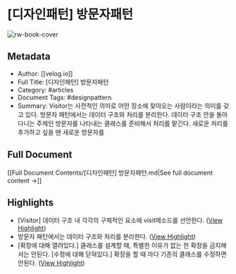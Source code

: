 # [디자인패턴] 방문자패턴

![rw-book-cover](https://velog.velcdn.com/images/newtownboy/post/3438f3a4-b8c3-4423-a9da-45cb0415a499/designPattern.jpg)

## Metadata
- Author: [[velog.io]]
- Full Title: [디자인패턴] 방문자패턴
- Category: #articles
- Document Tags:  #designpattern 
- Summary: Visitor는 사전적인 의미로 어떤 장소에 찾아오는 사람이라는 의미를 갖고 있다. 방문자 패턴에서는 데이터 구조와 처리를 분리한다. 데이터 구조 안을 돌아다니는 주체인 방문자를 나타내는 클래스를 준비해서 처리를 맡긴다. 새로운 처리를 추가하고 싶을 땐 새로운 방문자를

## Full Document
[[Full Document Contents/[디자인패턴] 방문자패턴.md|See full document content →]]

## Highlights
- [Visitor] 
  데이터 구조 내 각각의 구체적인 요소에 visit메소드를 선언한다. ([View Highlight](https://read.readwise.io/read/01hep7ej5sgdcmgt5mc8x5jx5j))
- 방문자 패턴에서는 데이터 구조와 처리를 분리한다. ([View Highlight](https://read.readwise.io/read/01he1yeb25rsnr5f84c5z4d0pc))
- [확장에 대해 열려있다.] 
  클래스를 설계할 때, 특별한 이유가 없는 한 확장을 금지해서는 안된다.
  [수정에 대해 닫혀있다.] 
  확장을 할 때 마다 기존의 클래스를 수정하면 안된다. ([View Highlight](https://read.readwise.io/read/01he1yerde5a3m5mahns8zkpbb))
